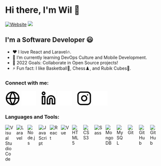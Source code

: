 # Hi there, I'm Wil 👋 

[![Website](https://img.shields.io/website?label=wilfredopaiz.com&style=for-the-badge&url=https%3A%2F%2Fwilfredopaiz.com)](https://wilfredopaiz.com)
![](https://komarev.com/ghpvc/?username=wpayze&color=0aa860)

## I'm a Software Developer 😃

- ❤️ I love React and Laravel🔥.
- 🌱 I’m currently learning DevOps Culture and Mobile Development.
- 🥅 2022 Goals: Collaborate in Open Source projects!
- ⚡ Fun fact: I like Basketball🏀, Chess♟️, and Rubik Cubes🧩.

### Connect with me:

[![website](./img/globe-light.svg)](https://wilfredopaiz.com#gh-light-mode-only)
[![website](./img/globe-dark.svg)](https://wilfredopaiz.com#gh-dark-mode-only)
&nbsp;&nbsp;
[![website](./img/linkedin-light.svg)](https://www.linkedin.com/in/wilfredo-paiz/#gh-light-mode-only)
[![website](./img/linkedin-dark.svg)](https://www.linkedin.com/in/wilfredo-paiz/#gh-dark-mode-only)
&nbsp;&nbsp;
[![website](./img/instagram-light.svg)](https://www.instagram.com/will_paiz/#gh-light-mode-only)
[![website](./img/instagram-dark.svg)](https://www.instagram.com/will_paiz/#gh-dark-mode-only)

### Languages and Tools:

[<img align="left" alt="Visual Studio Code" width="26px" src="https://cdn.jsdelivr.net/gh/devicons/devicon/icons/vscode/vscode-original.svg" style="padding-right:10px;" />][website]
[<img align="left" alt="Laravel" width="26px" src="https://cdn.jsdelivr.net/gh/devicons/devicon/icons/laravel/laravel-plain.svg" style="padding-right:10px;" />][website]
[<img align="left" alt="Node.js" width="26px" src="https://cdn.jsdelivr.net/gh/devicons/devicon/icons/nodejs/nodejs-original.svg" style="padding-right:10px;" />][website]
[<img align="left" alt="JavaScript" width="26px" src="https://cdn.jsdelivr.net/gh/devicons/devicon/icons/javascript/javascript-original.svg" style="padding-right:10px;" />][website]
[<img align="left" alt="React" width="26px" src="https://cdn.jsdelivr.net/gh/devicons/devicon/icons/react/react-original.svg" style="padding-right:10px;" />][website]
[<img align="left" alt="Vue" width="26px" src="https://cdn.jsdelivr.net/gh/devicons/devicon/icons/vuejs/vuejs-original.svg" style="padding-right:10px;" />][website]
[<img align="left" alt="HTML5" width="26px" src="https://cdn.jsdelivr.net/gh/devicons/devicon/icons/html5/html5-original.svg" style="padding-right:10px;" />][website]
[<img align="left" alt="CSS3" width="26px" src="https://cdn.jsdelivr.net/gh/devicons/devicon/icons/css3/css3-original.svg" style="padding-right:10px;" />][website]
[<img align="left" alt="Sass" width="26px" src="https://cdn.jsdelivr.net/gh/devicons/devicon/icons/sass/sass-original.svg" style="padding-right:10px;" />][website]
[<img align="left" alt="MongoDB" width="26px" src="https://cdn.jsdelivr.net/gh/devicons/devicon/icons/mongodb/mongodb-original.svg" style="padding-right:10px;" />][website]
[<img align="left" alt="MySQL" width="26px" src="https://cdn.jsdelivr.net/gh/devicons/devicon/icons/mysql/mysql-original.svg" style="padding-right:10px;" />][website]
[<img align="left" alt="Git" width="26px" src="https://cdn.jsdelivr.net/gh/devicons/devicon/icons/git/git-original.svg" style="padding-right:10px;" />][website]
[<img align="left" alt="GitHub" width="26px" src="https://user-images.githubusercontent.com/3369400/139447912-e0f43f33-6d9f-45f8-be46-2df5bbc91289.png" style="padding-right:10px;" />](https://github.com/wpayze#gh-dark-mode-only)
[<img align="left" alt="GitHub" width="26px" src="https://user-images.githubusercontent.com/3369400/139448065-39a229ba-4b06-434b-bc67-616e2ed80c8f.png" style="padding-right:10px;" />](https://github.com/wpayze#gh-light-mode-only)

[website]: https://wilfredopaiz.com

